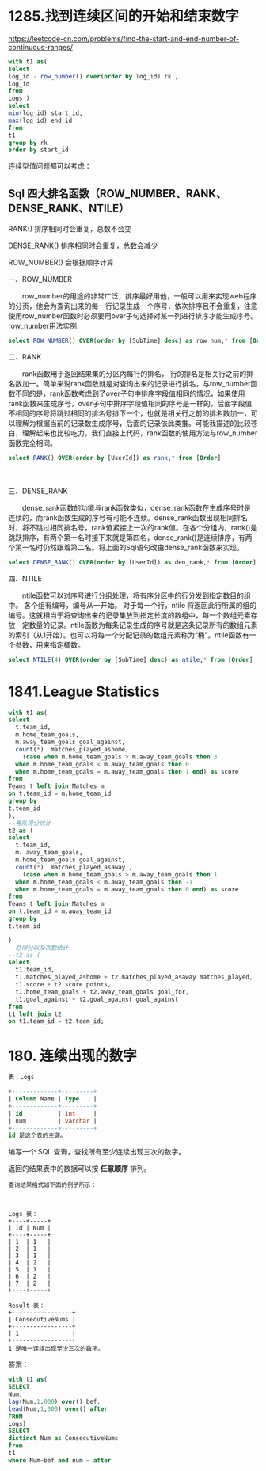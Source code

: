 # 1285.找到连续区间的开始和结束数字

https://leetcode-cn.com/problems/find-the-start-and-end-number-of-continuous-ranges/

```sql
with t1 as(
select 
log_id - row_number() over(order by log_id) rk ,
log_id 
from 
Logs )
select 
min(log_id) start_id,
max(log_id) end_id   
from
t1
group by rk
order by start_id
```

连续型值问题都可以考虑：

## Sql 四大排名函数（ROW_NUMBER、RANK、DENSE_RANK、NTILE）

RANK() 排序相同时会重复，总数不会变

DENSE_RANK() 排序相同时会重复，总数会减少

ROW_NUMBER() 会根据顺序计算

一、ROW_NUMBER

　　row_number的用途的非常广泛，排序最好用他，一般可以用来实现web程序的分页，他会为查询出来的每一行记录生成一个序号，依次排序且不会重复，注意使用row_number函数时必须要用over子句选择对某一列进行排序才能生成序号。row_number用法实例:

```sql
select ROW_NUMBER() OVER(order by [SubTime] desc) as row_num,* from [Order]
```




二、RANK

　　rank函数用于返回结果集的分区内每行的排名， 行的排名是相关行之前的排名数加一。简单来说rank函数就是对查询出来的记录进行排名，与row_number函数不同的是，rank函数考虑到了over子句中排序字段值相同的情况，如果使用rank函数来生成序号，over子句中排序字段值相同的序号是一样的，后面字段值不相同的序号将跳过相同的排名号排下一个，也就是相关行之前的排名数加一，可以理解为根据当前的记录数生成序号，后面的记录依此类推。可能我描述的比较苍白，理解起来也比较吃力，我们直接上代码，rank函数的使用方法与row_number函数完全相同。

```sql
select RANK() OVER(order by [UserId]) as rank,* from [Order] 
```

　


三、DENSE_RANK

　　dense_rank函数的功能与rank函数类似，dense_rank函数在生成序号时是连续的，而rank函数生成的序号有可能不连续。dense_rank函数出现相同排名时，将不跳过相同排名号，rank值紧接上一次的rank值。在各个分组内，rank()是跳跃排序，有两个第一名时接下来就是第四名，dense_rank()是连续排序，有两个第一名时仍然跟着第二名。将上面的Sql语句改由dense_rank函数来实现。

```sql
select DENSE_RANK() OVER(order by [UserId]) as den_rank,* from [Order]
```


四、NTILE

　　ntile函数可以对序号进行分组处理，将有序分区中的行分发到指定数目的组中。 各个组有编号，编号从一开始。 对于每一个行，ntile 将返回此行所属的组的编号。这就相当于将查询出来的记录集放到指定长度的数组中，每一个数组元素存放一定数量的记录。ntile函数为每条记录生成的序号就是这条记录所有的数组元素的索引（从1开始）。也可以将每一个分配记录的数组元素称为“桶”。ntile函数有一个参数，用来指定桶数。

```sql
select NTILE(4) OVER(order by [SubTime] desc) as ntile,* from [Order]
```



# 1841.League Statistics

```sql
with t1 as(
select 
  t.team_id,
  m.home_team_goals,
  m.away_team_goals goal_against,
  count(*)  matches_played_ashome,
    (case when m.home_team_goals > m.away_team_goals then 3
  when m.home_team_goals < m.away_team_goals then 0
  when m.home_team_goals = m.away_team_goals then 1 end) as score
from
Teams t left join Matches m 
on t.team_id = m.home_team_id
group by 
t.team_id
),
--客队得分统计
t2 as (
select 
  t.team_id,
  m. away_team_goals,
  m.home_team_goals goal_against,
  count(*)  matches_played_asaway ,
    (case when m.home_team_goals > m.away_team_goals then 1
  when m.home_team_goals < m.away_team_goals then -1
  when m.home_team_goals = m.away_team_goals then 0 end) as score
from
Teams t left join Matches m 
on t.team_id = m.away_team_id
group by 
t.team_id

)
--总得分以及次数统计
--t3 as (
select 
  t1.team_id,
  t1.matches_played_ashome + t2.matches_played_asaway matches_played,
  t1.score + t2.score points,
  t1.home_team_goals + t2.away_team_goals goal_for,
  t1.goal_against + t2.goal_against goal_against
from
t1 left join t2 
on t1.team_id = t2.team_id;
```

# 180. 连续出现的数字

```sql
表：Logs

+-------------+---------+
| Column Name | Type    |
+-------------+---------+
| id          | int     |
| num         | varchar |
+-------------+---------+
id 是这个表的主键。
```

编写一个 SQL 查询，查找所有至少连续出现三次的数字。

返回的结果表中的数据可以按 **任意顺序** 排列。

```
查询结果格式如下面的例子所示：

 

Logs 表：
+----+-----+
| Id | Num |
+----+-----+
| 1  | 1   |
| 2  | 1   |
| 3  | 1   |
| 4  | 2   |
| 5  | 1   |
| 6  | 2   |
| 7  | 2   |
+----+-----+

Result 表：
+-----------------+
| ConsecutiveNums |
+-----------------+
| 1               |
+-----------------+
1 是唯一连续出现至少三次的数字。
```

答案：

```sql
with t1 as(
SELECT
Num,
lag(Num,1,000) over() bef,
lead(Num,1,000) over() after
FROM 
Logs)
SELECT
distinct Num as ConsecutiveNums
from 
t1 
where Num=bef and num = after
```

